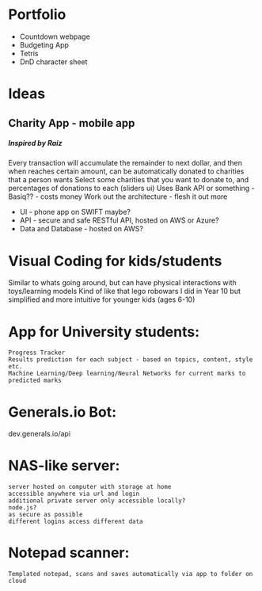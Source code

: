 # Portfolio
- Countdown webpage
- Budgeting App
- Tetris
- DnD character sheet



# Ideas

## Charity App - mobile app
##### Inspired by Raiz
Every transaction will accumulate the remainder to next dollar, and then when reaches certain amount, can be automatically donated to charities that a person wants
Select some charities that you want to donate to, and percentages of donations to each (sliders ui)
Uses Bank API or something - Basiq?? - costs money
Work out the architecture - flesh it out more
- UI - phone app on SWIFT maybe?
- API - secure and safe RESTful API, hosted on AWS or Azure?
- Data and Database - hosted on AWS?




# Visual Coding for kids/students
Similar to whats going around, but can have physical interactions with toys/learning models
Kind of like that lego robowars I did in Year 10 but simplified and more intuitive for younger kids (ages 6-10)



# App for University students:
	Progress Tracker
	Results prediction for each subject - based on topics, content, style etc.
	Machine Learning/Deep learning/Neural Networks for current marks to predicted marks



# Generals.io Bot:
dev.generals.io/api



# NAS-like server:
	server hosted on computer with storage at home
	accessible anywhere via url and login
	additional private server only accessible locally?
	node.js?
	as secure as possible
	different logins access different data


# Notepad scanner:
	Templated notepad, scans and saves automatically via app to folder on cloud

